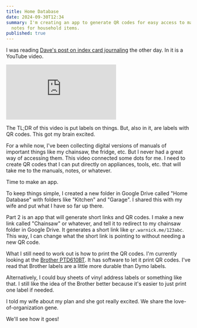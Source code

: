 ```yaml
---
title: Home Database
date: 2024-09-30T12:34
summary: I'm creating an app to generate QR codes for easy access to manuals and
  notes for household items.
published: true
---
```

I was reading [Dave's post on index card journaling](https://catskull.net/index-card-journaling.html)  the other day. In it is a YouTube video.

<iframe src="https://www.youtube-nocookie.com/embed/B1QqAZeEfes" frameborder="0" allow="autoplay; encrypted-media" allowfullscreen></iframe>

The TL;DR of this video is put labels on things. But, also in it, are labels with QR codes. This got my brain excited.

For a while now, I've been collecting digital versions of manuals of important things like my chainsaw, the fridge, etc. But I never had a great way of accessing them. This video connected some dots for me. I need to create QR codes that I can put directly on appliances, tools, etc. that will take me to the manuals, notes, or whatever.

Time to make an app.

To keep things simple, I created a new folder in Google Drive called "Home Database" with folders like "Kitchen" and "Garage". I shared this with my wife and put what I have so far up there.

Part 2 is an app that will generate short links and QR codes. I make a new link called "Chainsaw" or whatever, and tell it to redirect to my chainsaw folder in Google Drive. It generates a short link like `qr.warnick.me/123abc`. This way, I can change what the short link is pointing to without needing a new QR code.

What I still need to work out is how to print the QR codes. I'm currently looking at the [Brother PTD610BT](https://www.brother-usa.com/products/ptd610bt). It has software to let it print QR codes. I've read that Brother labels are a little more durable than Dymo labels.

Alternatively, I could buy sheets of vinyl address labels or something like that. I still like the idea of the Brother better because it's easier to just print one label if needed.

I told my wife about my plan and she got really excited. We share the love-of-organization gene.

We'll see how it goes!
